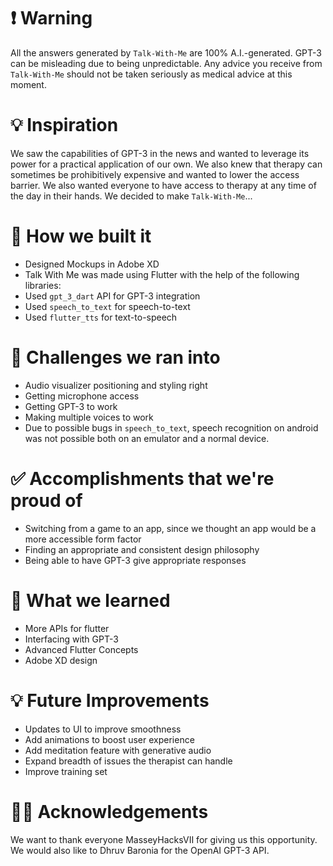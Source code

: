 # ❗ Warning
All the answers generated by `Talk-With-Me` are 100% A.I.-generated. GPT-3 can be misleading due to being unpredictable. Any advice you receive from `Talk-With-Me` should not be taken seriously as medical advice at this moment.

# 💡 Inspiration
We saw the capabilities of GPT-3 in the news and wanted to leverage its power for a practical application of our own. We also knew that therapy can sometimes be prohibitively expensive and wanted to lower the access barrier. We also wanted everyone to have access to therapy at any time of the day in their hands. We decided to make `Talk-With-Me`...

# 🔧 How we built it
* Designed Mockups in Adobe XD
* Talk With Me was made using Flutter with the help of the following libraries:
* Used `gpt_3_dart` API for GPT-3 integration
* Used `speech_to_text` for speech-to-text
* Used `flutter_tts` for text-to-speech

# 🛑 Challenges we ran into
* Audio visualizer positioning and styling right
* Getting microphone access
* Getting GPT-3 to work
* Making multiple voices to work
* Due to possible bugs in `speech_to_text`, speech recognition on android was not possible both on an emulator and a normal device.

# ✅ Accomplishments that we're proud of
* Switching from a game to an app, since we thought an app would be a more accessible form factor
* Finding an appropriate and consistent design philosophy
* Being able to have GPT-3 give appropriate responses

# 📖 What we learned
* More APIs for flutter
* Interfacing with GPT-3
* Advanced Flutter Concepts
* Adobe XD design

# 💡 Future Improvements
* Updates to UI to improve smoothness
* Add animations to boost user experience
* Add meditation feature with generative audio
* Expand breadth of issues the therapist can handle
* Improve training set

# 🙇‍♂️ Acknowledgements
We want to thank everyone MasseyHacksVII for giving us this opportunity. We would also like to Dhruv Baronia for the OpenAI GPT-3 API.
